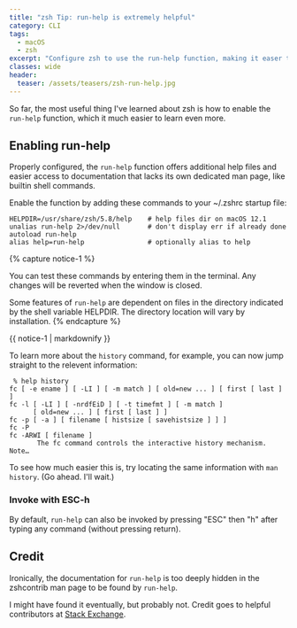 ```yaml
---
title: "zsh Tip: run-help is extremely helpful"
category: CLI
tags:
  - macOS
  - zsh
excerpt: "Configure zsh to use the run-help function, making it easer to access documentation."
classes: wide
header:
  teaser: /assets/teasers/zsh-run-help.jpg
---
```


So far, the most useful thing I've learned about zsh is how to enable the `run-help` function, which it much easier to learn even more.

## Enabling run-help

Properly configured, the `run-help` function offers additional help files and easier access to documentation that lacks its own dedicated man page, like builtin shell commands.

Enable the function by adding these commands to your \~/.zshrc startup file:

```
HELPDIR=/usr/share/zsh/5.8/help    # help files dir on macOS 12.1
unalias run-help 2>/dev/null       # don't display err if already done
autoload run-help
alias help=run-help                # optionally alias to help
```

{% capture notice-1 %}

You can test these commands by entering them in the terminal. Any changes will be reverted when the window is closed.

Some features of `run-help` are dependent on files in the directory indicated by the shell variable HELPDIR. The directory location will vary by installation.
{% endcapture %}<div class="notice--warning">{{ notice-1 | markdownify }}</div>

To learn more about the `history` command, for example, you can now jump straight to the relevent information:

```shell
 % help history
fc [ -e ename ] [ -LI ] [ -m match ] [ old=new ... ] [ first [ last ] ]
fc -l [ -LI ] [ -nrdfEiD ] [ -t timefmt ] [ -m match ]
      [ old=new ... ] [ first [ last ] ]
fc -p [ -a ] [ filename [ histsize [ savehistsize ] ] ]
fc -P
fc -ARWI [ filename ]
       The fc command controls the interactive history mechanism.  Note…
```

To see how much easier this is, try locating the same information with `man history`. (Go ahead. I'll wait.)

### Invoke with ESC-h

By default, `run-help` can also be invoked by pressing "ESC" then "h" after typing any command (without pressing return).

## Credit

Ironically, the documentation for `run-help` is too deeply hidden in the zshcontrib man page to be found by `run-help`.

I might have found it eventually, but probably not. Credit goes to helpful contributors at
[Stack Exchange](https://stackoverflow.com/questions/4405382/how-can-i-read-documentation-about-built-in-zsh-commands).
